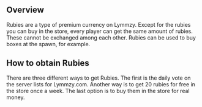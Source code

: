 ## Overview
Rubies are a type of premium currency on Lymmzy. Except for the rubies you can buy in the store, every player can get the same amount of rubies. These cannot be exchanged among each other. Rubies can be used to buy boxes at the spawn, for example.

## How to obtain Rubies
There are three different ways to get Rubies. The first is the daily vote on the server lists for Lymmzy.com. Another way is to get 20 rubies for free in the store once a week. The last option is to buy them in the store for real money.
